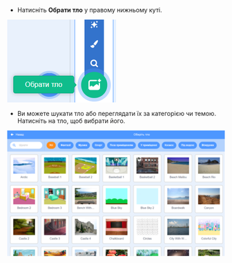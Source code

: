 + Натисніть **Обрати тло** у правому нижньому куті.

![знімок екрана](images/stage-choose.png)

+ Ви можете шукати тло або переглядати їх за категорією чи темою. Натисніть на тло, щоб вибрати його.

![знімок екрана](images/backdrop.png)